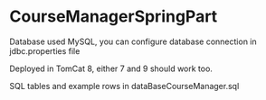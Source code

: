 # CourseManagerSpringPart

Database used MySQL, you can configure database connection in jdbc.properties file

Deployed in TomCat 8, either 7 and 9 should work too.

SQL tables and example rows in dataBaseCourseManager.sql
